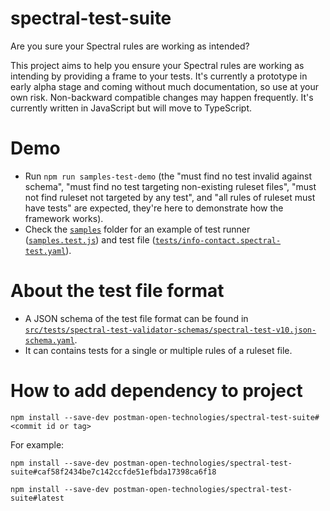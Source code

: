 # spectral-test-suite

Are you sure your Spectral rules are working as intended?

This project aims to help you ensure your Spectral rules are working as intending by providing a frame to your tests. It's currently a prototype in early alpha stage and coming without much documentation, so use at your own risk. Non-backward compatible changes may happen frequently. It's currently written in JavaScript but will move to TypeScript.


# Demo

- Run `npm run samples-test-demo` (the "must find no test invalid against schema", "must find no test targeting non-existing ruleset files", "must not find ruleset not targeted by any test", and "all rules of ruleset must have tests" are expected, they're here to demonstrate how the framework works).
- Check the [`samples`](samples) folder for an example of test runner ([`samples.test.js`](samples/samples.test.js)) and test file ([`tests/info-contact.spectral-test.yaml`](samples/tests/info-contact.spectral-test.yaml)).

# About the test file format

- A JSON schema of the test file format can be found in [`src/tests/spectral-test-validator-schemas/spectral-test-v10.json-schema.yaml`](src/tests/spectral-test-validator-schemas/spectral-test-v10.json-schema.yaml).
- It can contains tests for a single or multiple rules of a ruleset file.

# How to add dependency to project

```
npm install --save-dev postman-open-technologies/spectral-test-suite#<commit id or tag>
```
For example:

```
npm install --save-dev postman-open-technologies/spectral-test-suite#caf58f2434be7c142ccfde51efbda17398ca6f18
```

```
npm install --save-dev postman-open-technologies/spectral-test-suite#latest
```

